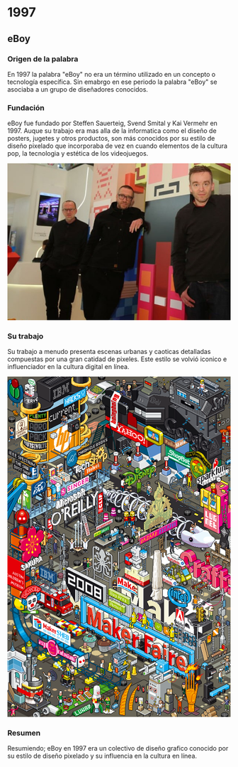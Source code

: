 # 1997 

## eBoy

### Origen de la palabra

En 1997 la palabra "eBoy" no era un término utilizado en un concepto o tecnología específica. Sin emabrgo en ese periodo la palabra "eBoy" se asociaba a un grupo de diseñadores conocidos.

### Fundación

eBoy fue fundado por Steffen Sauerteig, Svend Smital y Kai Vermehr en 1997. Auque su trabajo era mas alla de la informatica como el diseño de posters, jugetes y otros productos, son más conocidos por su estilo de diseño pixelado que incorporaba de vez en cuando elementos de la cultura pop, la tecnologia y estética de los videojuegos.

![imagen](https://github.com/PaulMoralLuque/1997eBoy/blob/main/gettyimages-1096044780-1024x1024.jpg "titulo")

### Su trabajo

Su trabajo a menudo presenta escenas urbanas y caoticas detalladas compuestas por una gran catidad de pixeles. Este estilo se volvió iconico e influenciador en la cultura digital en línea.

![imagen](https://github.com/PaulMoralLuque/1997eBoy/blob/main/a6122821e541c6e9ae497d822ad1886c.png "titulo")

### Resumen

Resumiendo; eBoy en 1997 era un colectivo de diseño grafico conocido por su estilo de diseño pixelado y su influencia en la cultura en línea.